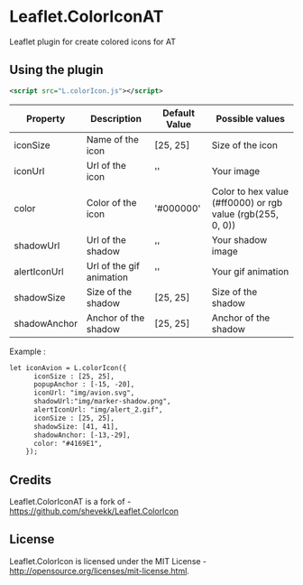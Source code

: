 # Leaflet.ColorIconAT
Leaflet plugin for create colored icons for AT

## Using the plugin
````xml
<script src="L.colorIcon.js"></script>
````

| Property        | Description              | Default Value | Possible  values                                     |
| --------------- | ------------------------ | ------------- | ---------------------------------------------------- |
| iconSize        | Name of the icon         | [25, 25]      | Size of the icon                                     |
| iconUrl         | Url of the icon          | ''            | Your image |
| color           | Color of the icon        | '#000000'     | Color to hex value (#ff0000) or rgb value (rgb(255, 0, 0)) |
| shadowUrl       | Url of the shadow        | ''            | Your shadow image |
| alertIconUrl    | Url of the gif animation | ''            | Your gif animation  |
| shadowSize      | Size of the shadow       | [25, 25]      | Size of the shadow  |
| shadowAnchor    | Anchor of the shadow     | [25, 25]      | Anchor of the shadow |

Example : 
````xml
let iconAvion = L.colorIcon({
      iconSize : [25, 25],
      popupAnchor : [-15, -20],
      iconUrl: "img/avion.svg",
	  shadowUrl:"img/marker-shadow.png",
	  alertIconUrl: "img/alert_2.gif",
	  iconSize : [25, 25],
	  shadowSize: [41, 41],
	  shadowAnchor: [-13,-29],
      color: "#4169E1",
    });
````
## Credits
Leaflet.ColorIconAT is a fork of - https://github.com/shevekk/Leaflet.ColorIcon

## License
Leaflet.ColorIcon is licensed under the MIT License - http://opensource.org/licenses/mit-license.html.